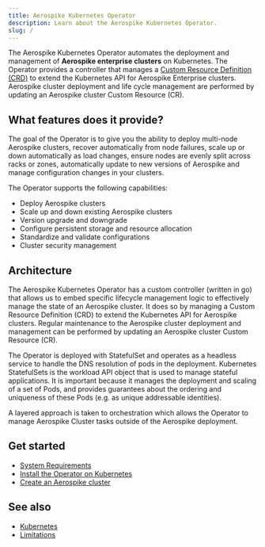 ```yaml
---
title: Aerospike Kubernetes Operator
description: Learn about the Aerospike Kubernetes Operator.
slug: /
---
```


The Aerospike Kubernetes Operator automates the deployment and management of **Aerospike enterprise clusters** on Kubernetes. The Operator provides a controller that manages a [Custom Resource Definition (CRD)](https://kubernetes.io/docs/concepts/extend-kubernetes/api-extension/custom-resources/) to extend the Kubernetes API for Aerospike Enterprise clusters. Aerospike cluster deployment and life cycle management are performed by updating an Aerospike cluster Custom Resource (CR).

## What features does it provide?

The goal of the Operator is to give you the ability to deploy multi-node Aerospike clusters, recover automatically from node failures, scale up or down automatically as load changes, ensure nodes are evenly split across racks or zones, automatically update to new versions of Aerospike and manage configuration changes in your clusters.


The Operator supports the following capabilities:
 * Deploy Aerospike clusters
 * Scale up and down existing Aerospike clusters
 * Version upgrade and downgrade
 * Configure persistent storage and resource allocation
 * Standardize and validate configurations
 * Cluster security management


## Architecture

The Aerospike Kubernetes Operator has a custom controller (written in go) that allows us to embed specific lifecycle management logic to effectively manage the state of an Aerospike cluster.  It does so by managing a Custom Resource Definition (CRD) to extend the Kubernetes API for Aerospike clusters.  Regular maintenance to the Aerospike cluster deployment and management can be performed by updating an Aerospike cluster Custom Resource (CR).

The Operator is deployed with StatefulSet and operates as a headless service to handle the DNS resolution of pods in the deployment.  Kubernetes StatefulSets is the workload API object that is used to manage stateful applications.  It is important because it manages the deployment and scaling of a set of Pods, and provides guarantees about the ordering and uniqueness of these Pods (e.g. as unique addressable identities).

A layered approach is taken to orchestration which allows the Operator to manage Aerospike Cluster tasks outside of the Aerospike deployment.



## Get started
 * [System Requirements](System-Requirements.md)
 * [Install the Operator on Kubernetes](Install-the-Operator-on-Kubernetes.md)
 * [Create an Aerospike cluster](Create-Aerospike-cluster.md)

## See also
 * [Kubernetes](https://kubernetes.io)
 * [Limitations](Limitations.md)
